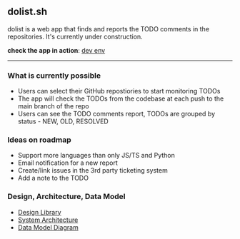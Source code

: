 ## dolist.sh
dolist is a web app that finds and reports the TODO comments in the repositories. It's currently under construction. 

 **check the app in action**: <a href="http://15.188.137.121" target="_blank">dev env</a>

---

### What is currently possible
- Users can select their GitHub repostiories to start monitoring TODOs
- The app will check the TODOs from the codebase at each push to the main branch of the repo
- Users can see the TODO comments report, TODOs are grouped by status - NEW, OLD, RESOLVED

### Ideas on roadmap
- Support more languages than only JS/TS and Python
- Email notification for a new report
- Create/link issues in the 3rd party ticketing system
- Add a note to the TODO

### Design, Architecture, Data Model
- [Design Library](https://www.figma.com/file/lSDHziGxwbopLfoL8p43Cb/Design-System?node-id=0%3A1)
- [System Architecture](https://drive.google.com/file/d/1QEfP89Zb5kh3Bgez4r786wvwnbHva9Z7/view?usp=sharing)
- [Data Model Diagram](https://drive.google.com/file/d/1MlEYuoKS7iMn3ZGHOVMeb6cs8FxjBBII/view)
